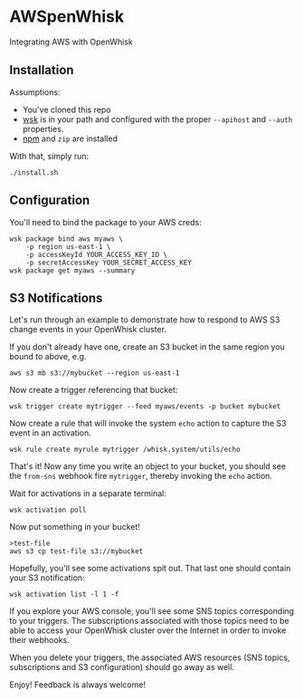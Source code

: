 # AWSpenWhisk

Integrating AWS with OpenWhisk

## Installation

Assumptions:

* You've cloned this repo
* [wsk](https://github.com/apache/incubator-openwhisk-cli/releases/)
  is in your path and configured with the proper `--apihost` and
  `--auth` properties.
* [npm](https://www.npmjs.com/) and `zip` are installed

With that, simply run:

    ./install.sh 

## Configuration

You'll need to bind the package to your AWS creds:

    wsk package bind aws myaws \
        -p region us-east-1 \
        -p accessKeyId YOUR_ACCESS_KEY_ID \
        -p secretAccessKey YOUR_SECRET_ACCESS_KEY
    wsk package get myaws --summary

## S3 Notifications

Let's run through an example to demonstrate how to respond to AWS S3
change events in your OpenWhisk cluster.

If you don't already have one, create an S3 bucket in the same region
you bound to above, e.g.
    
    aws s3 mb s3://mybucket --region us-east-1

Now create a trigger referencing that bucket:

    wsk trigger create mytrigger --feed myaws/events -p bucket mybucket

Now create a rule that will invoke the system `echo` action to capture
the S3 event in an activation.

    wsk rule create myrule mytrigger /whisk.system/utils/echo
    
That's it! Now any time you write an object to your bucket, you should
see the `from-sns` webhook fire `mytrigger`, thereby invoking the
`echo` action.

Wait for activations in a separate terminal:

    wsk activation poll
    
Now put something in your bucket!

    >test-file
    aws s3 cp test-file s3://mybucket

Hopefully, you'll see some activations spit out. That last one should
contain your S3 notification:

    wsk activation list -l 1 -f

If you explore your AWS console, you'll see some SNS topics
corresponding to your triggers. The subscriptions associated with
those topics need to be able to access your OpenWhisk cluster over the
Internet in order to invoke their webhooks. 

When you delete your triggers, the associated AWS resources (SNS
topics, subscriptions and S3 configuration) should go away as well.

Enjoy! Feedback is always welcome!
